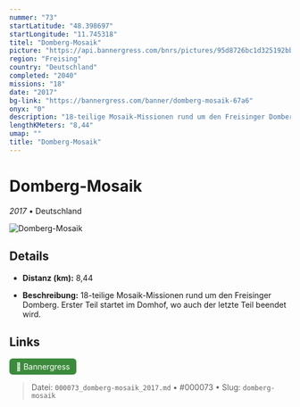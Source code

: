 ```yaml
---
nummer: "73"
startLatitude: "48.398697"
startLongitude: "11.745318"
titel: "Domberg-Mosaik"
picture: "https://api.bannergress.com/bnrs/pictures/95d8726bc1d325192bbca93502f70816"
region: "Freising"
country: "Deutschland"
completed: "2040"
missions: "18"
date: "2017"
bg-link: "https://bannergress.com/banner/domberg-mosaik-67a6"
onyx: "0"
description: "18-teilige Mosaik-Missionen rund um den Freisinger Domberg.\nErster Teil startet im Domhof, wo auch der letzte Teil beendet wird."
lengthKMeters: "8,44"
umap: ""
title: "Domberg-Mosaik"
---
```

# Domberg-Mosaik

*2017* • Deutschland

![Domberg-Mosaik](https://api.bannergress.com/bnrs/pictures/95d8726bc1d325192bbca93502f70816)

## Details
- **Distanz (km):** 8,44



- **Beschreibung:** 18-teilige Mosaik-Missionen rund um den Freisinger Domberg.
Erster Teil startet im Domhof, wo auch der letzte Teil beendet wird.


## Links
<div style="margin-top: 0.5em;">
<a href="https://bannergress.com/banner/domberg-mosaik-67a6" target="_blank" style="display:inline-block;margin-right:8px;padding:6px 12px;background-color:#3c8b3c;color:white;text-decoration:none;border-radius:6px;">🔗 Bannergress</a>

</div>


> Datei: `000073_domberg-mosaik_2017.md` • #000073 • Slug: `domberg-mosaik`
